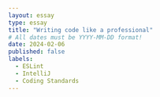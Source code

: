 ```yaml
---
layout: essay
type: essay
title: "Writing code like a professional"
# All dates must be YYYY-MM-DD format!
date: 2024-02-06
published: false
labels:
  - ESLint
  - IntelliJ
  - Coding Standards
---
```

